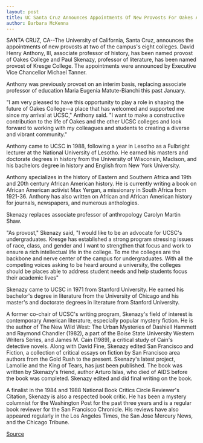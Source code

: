 ```yaml
---
layout: post
title: UC Santa Cruz Announces Appointments Of New Provosts For Oakes And Kresge Colleges
author: Barbara McKenna
---
```


SANTA CRUZ, CA--The University of California, Santa Cruz,  announces the appointments of new provosts at two of the campus's  eight colleges. David Henry Anthony, III, associate professor of  history, has been named provost of Oakes College and Paul Skenazy,  professor of literature, has been named provost of Kresge College.  The appointments were announced by Executive Vice Chancellor  Michael Tanner.

Anthony was previously provost on an interim basis, replacing  associate professor of education Maria Eugenia Matute-Bianchi this  past January.

"I am very pleased to have this opportunity to play a role in  shaping the future of Oakes College--a place that has welcomed and  supported me since my arrival at UCSC," Anthony said. "I want to  make a constructive contribution to the life of Oakes and the other  UCSC colleges and look forward to working with my colleagues and  students to creating a diverse and vibrant community."

Anthony came to UCSC in 1988, following a year in Lesotho as  a Fulbright lecturer at the National University of Lesotho. He earned  his masters and doctorate degrees in history from the University of  Wisconsin, Madison, and his bachelors degree in history and English  from New York University.

Anthony specializes in the history of Eastern and Southern  Africa and 19th and 20th century African American history. He is  currently writing a book on African American activist Max Yergan, a  missionary in South Africa from 1921-36. Anthony has also written  on African and African American history for journals, newspapers,  and numerous anthologies.

Skenazy replaces associate professor of anthropology Carolyn  Martin Shaw.

"As provost," Skenazy said, "I would like to be an advocate for  UCSC's undergraduates. Kresge has established a strong program  stressing issues of race, class, and gender and I want to strengthen  that focus and work to ensure a rich intellectual life in the college.  To me the colleges are the backbone and nerve center of the campus  for undergraduates. With all the competing voices asking to be heard  around a university, the colleges should be places able to address  student needs and help students focus their academic lives"

Skenazy came to UCSC in 1971 from Stanford University. He  earned his bachelor's degree in literature from the University of  Chicago and his master's and doctorate degrees in literature from  Stanford University.

A former co-chair of UCSC's writing program, Skenazy's field  of interest is contemporary American literature, especially popular  mystery fiction. He is the author of The New Wild West: The Urban  Mysteries of Dashiell Hammett and Raymond Chandler (1982), a part  of the Boise State University Western Writers Series, and James M.  Cain (1989), a critical study of Cain's detective novels. Along with  David Fine, Skenazy edited San Francisco and Fiction, a collection of  critical essays on fiction by San Francisco area authors from the  Gold Rush to the present. Skenazy's latest project, Lamollie and the  King of Tears, has just been published. The book was written by  Skenazy's friend, author Arturo Islas, who died of AIDS before the  book was completed. Skenazy edited and did final writing on the  book.

A finalist in the 1984 and 1988 National Book Critics Circle  Reviewer's Citation, Skenazy is also a respected book critic. He has  been a mystery columnist for the Washington Post for the past three  years and is a regular book reviewer for the San Francisco Chronicle.  His reviews have also appeared regularly in the Los Angeles Times,  the San Jose Mercury News, and the Chicago Tribune.

[Source](http://www1.ucsc.edu/news_events/press_releases/archive/96-97/09-96/090496-Two_new_provosts_na.html "Permalink to 090496-Two_new_provosts_na")
